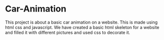 # Car-Animation
This project is about a basic car animation on a website.
This is made using html css and javascript.
We have created a basic html skeleton for a website and filled it with different pictures and used css to decorate it.
